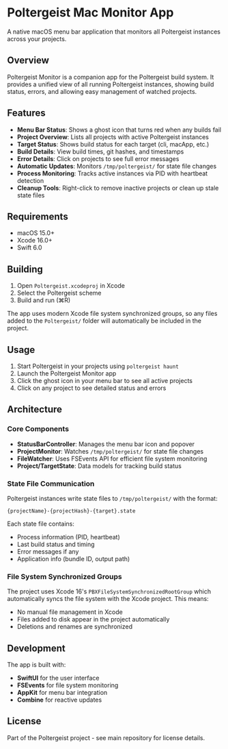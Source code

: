 # Poltergeist Mac Monitor App

A native macOS menu bar application that monitors all Poltergeist instances across your projects.

## Overview

Poltergeist Monitor is a companion app for the Poltergeist build system. It provides a unified view of all running Poltergeist instances, showing build status, errors, and allowing easy management of watched projects.

## Features

- **Menu Bar Status**: Shows a ghost icon that turns red when any builds fail
- **Project Overview**: Lists all projects with active Poltergeist instances
- **Target Status**: Shows build status for each target (cli, macApp, etc.)
- **Build Details**: View build times, git hashes, and timestamps
- **Error Details**: Click on projects to see full error messages
- **Automatic Updates**: Monitors `/tmp/poltergeist/` for state file changes
- **Process Monitoring**: Tracks active instances via PID with heartbeat detection
- **Cleanup Tools**: Right-click to remove inactive projects or clean up stale state files

## Requirements

- macOS 15.0+
- Xcode 16.0+
- Swift 6.0

## Building

1. Open `Poltergeist.xcodeproj` in Xcode
2. Select the Poltergeist scheme
3. Build and run (⌘R)

The app uses modern Xcode file system synchronized groups, so any files added to the `Poltergeist/` folder will automatically be included in the project.

## Usage

1. Start Poltergeist in your projects using `poltergeist haunt`
2. Launch the Poltergeist Monitor app
3. Click the ghost icon in your menu bar to see all active projects
4. Click on any project to see detailed status and errors

## Architecture

### Core Components

- **StatusBarController**: Manages the menu bar icon and popover
- **ProjectMonitor**: Watches `/tmp/poltergeist/` for state file changes
- **FileWatcher**: Uses FSEvents API for efficient file system monitoring
- **Project/TargetState**: Data models for tracking build status

### State File Communication

Poltergeist instances write state files to `/tmp/poltergeist/` with the format:
```
{projectName}-{projectHash}-{target}.state
```

Each state file contains:
- Process information (PID, heartbeat)
- Last build status and timing
- Error messages if any
- Application info (bundle ID, output path)

### File System Synchronized Groups

The project uses Xcode 16's `PBXFileSystemSynchronizedRootGroup` which automatically syncs the file system with the Xcode project. This means:
- No manual file management in Xcode
- Files added to disk appear in the project automatically
- Deletions and renames are synchronized

## Development

The app is built with:
- **SwiftUI** for the user interface
- **FSEvents** for file system monitoring
- **AppKit** for menu bar integration
- **Combine** for reactive updates

## License

Part of the Poltergeist project - see main repository for license details.